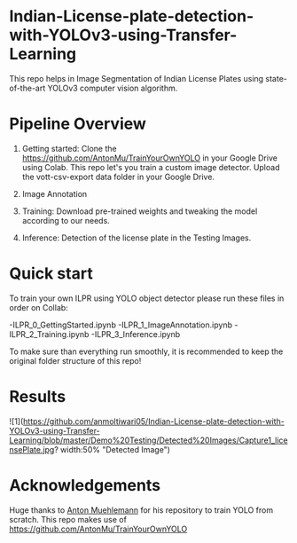 # Indian-License-plate-detection-with-YOLOv3-using-Transfer-Learning
This repo helps in Image Segmentation of Indian License Plates using state-of-the-art YOLOv3 computer vision algorithm.

# Pipeline Overview

1. Getting started: Clone the https://github.com/AntonMu/TrainYourOwnYOLO in your Google Drive using Colab. This repo let's you train a custom image detector. Upload the vott-csv-export data folder in your Google Drive.

2. Image Annotation

3. Training: Download pre-trained weights and tweaking the model according to our needs.

4. Inference: Detection of the license plate in the Testing Images.

# Quick start

To train your own ILPR using YOLO object detector please run these files in order on Collab:

-ILPR_0_GettingStarted.ipynb
-ILPR_1_ImageAnnotation.ipynb
-ILPR_2_Training.ipynb
-ILPR_3_Inference.ipynb

To make sure than everything run smoothly, it is recommended to keep the original folder structure of this repo!

# Results

![1](https://github.com/anmoltiwari05/Indian-License-plate-detection-with-YOLOv3-using-Transfer-Learning/blob/master/Demo%20Testing/Detected%20Images/Capture1_licensePlate.jpg? width:50% "Detected Image")


# Acknowledgements
Huge thanks to [Anton Muehlemann](https://github.com/AntonMu) for his repository to train YOLO from scratch. This repo makes use of https://github.com/AntonMu/TrainYourOwnYOLO
